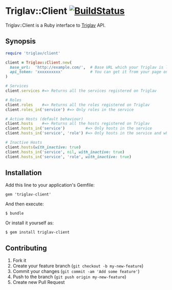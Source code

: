 # Triglav::Client [![BuildStatus](https://secure.travis-ci.org/kentaro/triglav-client.png)](http://travis-ci.org/kentaro/triglav-client)

Triglav::Client is a Ruby interface to [Triglav](http://github.com/kentaro/triglav) API.

## Synopsis

```ruby
require 'triglav/client'

client = Triglav::Client.new(
  base_url:  'http://example.com/',  # Base URL which your Triglav is located at
  api_token: 'xxxxxxxxxx'            # You can get it from your page on Triglav
)

# Services
client.services #=> Returns all the services registered on Triglav

# Roles
client.roles    #=> Returns all the roles registered on Triglav
client.roles_in('service') #=> Only roles in the service

# Active Hosts (default behaviour)
client.hosts    #=> Returns all the hosts registered on Triglav
client.hosts_in('service')         #=> Only hosts in the service
client.hosts_in('service', 'role') #=> Only hosts in the service and which have the role

# Inactive Hosts
client.hosts(with_inactive: true)
client.hosts_in('service', nil, with_inactive: true)
client.hosts_in('service', 'role', with_inactive: true)
```

## Installation

Add this line to your application's Gemfile:

    gem 'triglav-client'

And then execute:

    $ bundle

Or install it yourself as:

    $ gem install triglav-client

## Contributing

1. Fork it
2. Create your feature branch (`git checkout -b my-new-feature`)
3. Commit your changes (`git commit -am 'Add some feature'`)
4. Push to the branch (`git push origin my-new-feature`)
5. Create new Pull Request
